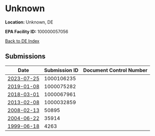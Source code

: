 # Unknown

**Location:** Unknown, DE

**EPA Facility ID:** 100000057056

[Back to DE Index](../../index.md)

## Submissions

| Date | Submission ID | Document Control Number |
|------|--------------|-------------------------|
| [2023-07-25](submissions/1000106235.md) | 1000106235 |  |
| [2019-01-08](submissions/1000075282.md) | 1000075282 |  |
| [2018-03-01](submissions/1000067961.md) | 1000067961 |  |
| [2013-02-08](submissions/1000032859.md) | 1000032859 |  |
| [2008-02-13](submissions/50895.md) | 50895 |  |
| [2004-06-22](submissions/35914.md) | 35914 |  |
| [1999-06-18](submissions/4263.md) | 4263 |  |
